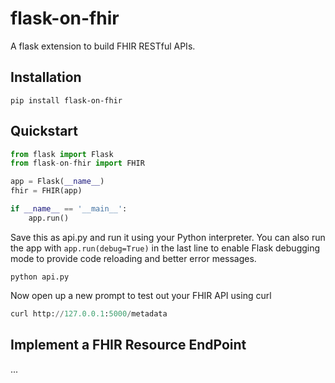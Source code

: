 # flask-on-fhir

A flask extension to build FHIR RESTful APIs. 

## Installation

```shell script
pip install flask-on-fhir
```

## Quickstart 

```python
from flask import Flask
from flask-on-fhir import FHIR 

app = Flask(__name__)
fhir = FHIR(app)

if __name__ == '__main__':
    app.run()

```

Save this as api.py and run it using your Python interpreter. 
You can also run the app with `app.run(debug=True)` in the last line
to enable Flask debugging mode to provide code 
reloading and better error messages.

```
python api.py
```

Now open up a new prompt to test out your FHIR API using curl

```python
curl http://127.0.0.1:5000/metadata
```

## Implement a FHIR Resource EndPoint

...


